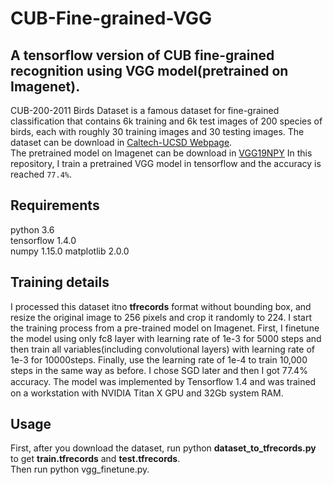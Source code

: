# CUB-Fine-grained-VGG
## A tensorflow version of CUB fine-grained recognition using VGG model(pretrained on Imagenet).

CUB-200-2011 Birds Dataset is a famous dataset for fine-grained classification 
that contains 6k training and 6k test images of 200 species of birds, each with roughly 30 training images and 30 testing images.
The dataset can be download in [Caltech-UCSD Webpage](http://www.vision.caltech.edu/visipedia/CUB-200-2011.html).</br>
The pretrained model on Imagenet can be download in [VGG19NPY](https://mega.nz/#!xZ8glS6J!MAnE91ND_WyfZ_8mvkuSa2YcA7q-1ehfSm-Q1fxOvvs.html)
In this repository, I train a pretrained VGG model in tensorflow and the accuracy is reached `77.4%`.

## Requirements
python 3.6</br>
tensorflow 1.4.0</br>
numpy 1.15.0
matplotlib 2.0.0

## Training details
I processed this dataset itno **tfrecords** format without bounding box, and resize the original image to 256 pixels and crop it randomly to 224.
I start the training process from a pre-trained model on Imagenet. 
First, I finetune the model using only fc8 layer with learning rate of 1e-3 for 5000 steps 
and then train all variables(including convolutional layers) with learning rate of 1e-3 for 10000steps.
Finally, use the learning rate of 1e-4 to train 10,000 steps in the same way as before. 
I chose SGD later and then I got 77.4% accuracy. The model was implemented by Tensorﬂow 1.4 
and was trained on a workstation with NVIDIA Titan X GPU and 32Gb system RAM.

## Usage
First, after you download the dataset, run python **dataset_to_tfrecords.py** to get **train.tfrecords** and **test.tfrecords**.</br>
Then run python vgg_finetune.py.

